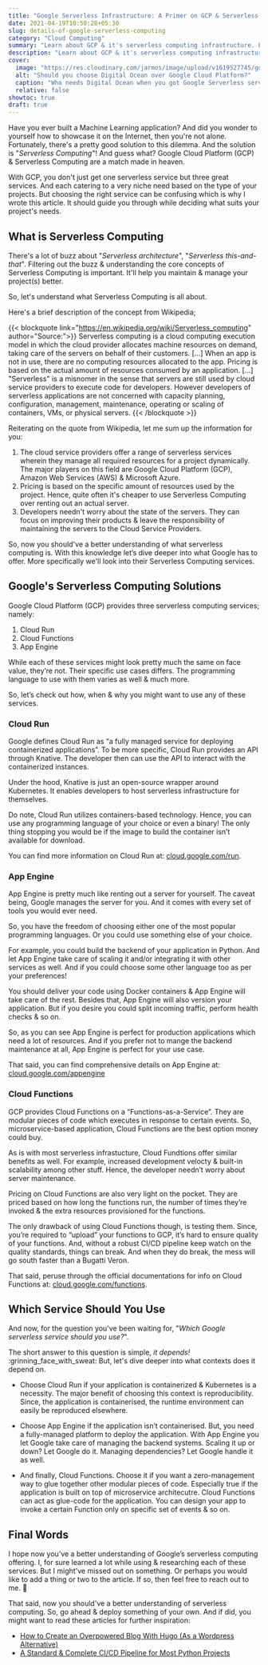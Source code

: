 ```yaml
---
title: "Google Serverless Infrastructure: A Primer on GCP & Serverless Computing"
date: 2021-04-19T10:50:28+05:30
slug: details-of-google-serverless-computing
category: "Cloud Computing"
summary: "Learn about GCP & it's serverless computing infrastructure. Learn when to use App Engine, Cloud Functions or Cloud Run on Google Cloud Platform."
description: "Learn about GCP & it's serverless computing infrastructure. Learn when to use App Engine, Cloud Functions or Cloud Run on Google Cloud Platform."
cover:
  image: "https://res.cloudinary.com/jarmos/image/upload/v1619527745/google-serverless-ftw_rn1gi4.jpg"
  alt: "Should you choose Digital Ocean over Google Cloud Platform?"
  caption: "Who needs Digital Ocean when you got Google Serverless services?"
  relative: false
showtoc: true
draft: true
---
```


Have you ever built a Machine Learning application? And did you wonder to yourself how to showcase it on the Internet, then you're not alone. Fortunately, there's a pretty good solution to this dilemma. And the solution is "_Serverless Computing_"! And guess what? Google Cloud Platform (GCP) & Serverless Computing are a match made in heaven.

With GCP, you don't just get one serverless service but three great services. And each catering to a very niche need based on the type of your projects. But choosing the right service can be confusing which is why I wrote this article. It should guide you through while deciding what suits your project's needs.

## What is Serverless Computing

There's a lot of buzz about "_Serverless architecture_", "_Serverless this-and-that_". Filtering out the buzz & understanding the core concepts of Serverless Computing is important. It'll help you maintain & manage your project(s) better.

So, let's understand what Serverless Computing is all about.

Here's a brief description of the concept from Wikipedia;

{{< blockquote link="https://en.wikipedia.org/wiki/Serverless_computing" author="Source:">}}
  Serverless computing is a cloud computing execution model in which the cloud provider allocates machine resources on demand, taking care of the servers on behalf of their customers. [...] When an app is not in use, there are no computing resources allocated to the app. Pricing is based on the actual amount of resources consumed by an application. [...] "Serverless" is a misnomer in the sense that servers are still used by cloud service providers to execute code for developers. However developers of serverless applications are not concerned with capacity planning, configuration, management, maintenance, operating or scaling of containers, VMs, or physical servers.
{{< /blockquote >}}

Reiterating on the quote from Wikipedia, let me sum up the information for you:

1. The cloud service providers offer a range of serverless services wherein they manage all required resources for a project dynamically. The major players on this field are Google Cloud Platform (GCP), Amazon Web Services (AWS) & Microsoft Azure.
2. Pricing is based on the specific amount of resources used by the project. Hence, quite often it's cheaper to use Serverless Computing over renting out an actual server.
3. Developers needn't worry about the state of the servers. They can focus on improving their products & leave the responsibility of maintaining the servers to the Cloud Service Providers.

So, now you should've a better understanding of what serverless computing is. With this knowledge let’s dive deeper into what Google has to offer. More specifically we'll look into their Serverless Computing services.

## Google's Serverless Computing Solutions

Google Cloud Platform (GCP) provides three serverless computing services; namely:

1. Cloud Run
2. Cloud Functions
3. App Engine

While each of these services might look pretty much the same on face value, they’re not. Their specific use cases differs. The programming language to use with them varies as well & much more.

So, let’s check out how, when & why you might want to use any of these services.

### Cloud Run

Google defines Cloud Run as “a fully managed service for deploying containerized applications”. To be more specific, Cloud Run provides an API through Knative. The developer then can use the API to interact with the containerized instances.

Under the hood, Knative is just an open-source wrapper around Kubernetes. It enables developers to host serverless infrastructure for themselves.

Do note, Cloud Run utilizes containers-based technology. Hence, you can use any programming language of your choice or even a binary! The only thing stopping you would be if the image to build the container isn’t available for download.

You can find more information on Cloud Run at: [cloud.google.com/run](https://cloud.google.com/run).

### App Engine

App Engine is pretty much like renting out a server for yourself. The caveat being, Google manages the server for you. And it comes with every set of tools you would ever need.

So, you have the freedom of choosing either one of the most popular programming languages. Or you could use something else of your choice.

For example, you could build the backend of your application in Python. And let App Engine take care of scaling it and/or integrating it with other services as well. And if you could choose some other language too as per your preferences!

You should deliver your code using Docker containers & App Engine will take care of the rest. Besides that, App Engine will also version your application. But if you desire you could split incoming traffic, perform health checks & so on.

So, as you can see App Engine is perfect for production applications which need a lot of resources. And if you prefer not to mange the backend maintenance at all, App Engine is perfect for your use case.

That said, you can find comprehensive details on App Engine at: [cloud.google.com/appengine](https://cloud.google.com/appengine)

### Cloud Functions

GCP provides Cloud Functions on a “Functions-as-a-Service”. They are modular pieces of code which executes in response to certain events. So, microservice-based application, Cloud Functions are the best option money could buy.

As is with most serverless infrastucture, Cloud Fundtions offer similar benefits as well. For example, increased development velocty & built-in scalability among other stuff. Hence, the developer needn’t worry about server maintenance.

Pricing on Cloud Functions are also very light on the pocket. They are priced based on how long the functions run, the number of times they’re invoked & the extra resources provisioned for the functions.

The only drawback of using Cloud Functions though, is testing them. Since, you’re required to “upload” your functions to GCP, it’s hard to ensure quality of your functions. And, without a robust CI/CD pipeline keep watch on the quality standards, things can break. And when they do break, the mess will go south faster than a Bugatti Veron.

That said, peruse through the official documentations for info on Cloud Functions at: [cloud.google.com/functions](https://cloud.google.com/functions).

## Which Service Should You Use

And now, for the question you've been waiting for, "_Which Google serverless service should you use?_".

The short answer to this question is simple, _it depends!_ :grinning_face_with_sweat: But, let's dive deeper into what contexts does it depend on.

- Choose Cloud Run if your application is containerized & Kubernetes is a necessity. The major benefit of choosing this context is reproducibility. Since, the application is containerised, the runtime environment can easily be reproduced elsewhere.

- Choose App Engine if the application isn’t containerised. But, you need a fully-managed platform to deploy the application. With App Engine you let Google take care of managing the backend systems. Scaling it up or down? Let Google do it. Managing dependencies? Let Google handle it as well.

- And finally, Cloud Functions. Choose it if you want a zero-management way to glue together other modular pieces of code. Especially true if the application is built on top of microservice architecutre. Cloud Functions can act as glue-code for the application. You can design your app to invoke a certain Function only on specific set of events & so on.

## Final Words

I hope now you’ve a better understanding of Google’s serverless computing offering. I, for sure learned a lot while using & researching each of these services. But I might've missed out on something. Or perhaps you would like to add a thing or two to the article. If so, then feel free to reach out to me. 🤗

That said, now you should've a better understanding of serverless computing. So, go ahead & deploy something of your own. And if did, you might want to read these articles for further inspiration:

- [How to Create an Overpowered Blog With Hugo (As a Wordpress Alternative)](./blogging-with-hugo-as-an-wordpress-alternative.md)
- [A Standard & Complete CI/CD Pipeline for Most Python Projects](./a-standard-ci-cd-pipeline-for-python-projects.md)
